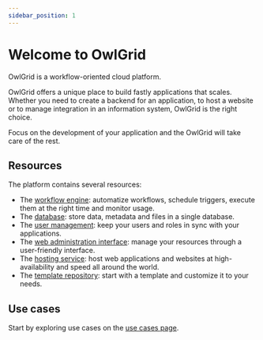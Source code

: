 ```yaml
---
sidebar_position: 1
---
```


# Welcome to OwlGrid

OwlGrid is a workflow-oriented cloud platform.

OwlGrid offers a unique place to build fastly applications that scales. Whether you need to create a backend for an application, to host a website or to manage integration in an information system, OwlGrid is the right choice.

Focus on the development of your application and the OwlGrid will take care of the rest.

## Resources

The platform contains several resources:
- The [workflow engine](/docs/workflows): automatize workflows, schedule triggers, execute them at the right time and monitor usage.
- The [database](/docs/database): store data, metadata and files in a single database.
- The [user management](/docs/users-management): keep your users and roles in sync with your applications.
- The [web administration interface](/docs/administration): manage your resources through a user-friendly interface.
- The [hosting service](/docs/hosting): host web applications and websites at high-availability and speed all around the world.
- The [template repository](/docs/templates): start with a template and customize it to your needs.

## Use cases

Start by exploring use cases on the [use cases page](/docs/use-cases).